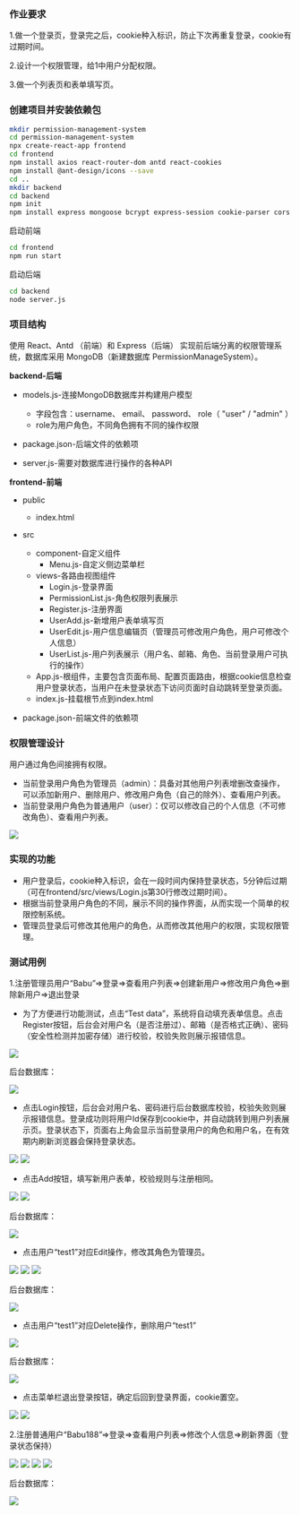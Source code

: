 ### 作业要求

1.做一个登录页，登录完之后，cookie种入标识，防止下次再重复登录，cookie有过期时间。

2.设计一个权限管理，给1中用户分配权限。

3.做一个列表页和表单填写页。



### 创建项目并安装依赖包

```bash
mkdir permission-management-system
cd permission-management-system
npx create-react-app frontend
cd frontend
npm install axios react-router-dom antd react-cookies
npm install @ant-design/icons --save
cd ..
mkdir backend
cd backend
npm init
npm install express mongoose bcrypt express-session cookie-parser cors
```

启动前端

```bash
cd frontend
npm run start
```

启动后端

```bash
cd backend
node server.js
```



### 项目结构

使用 React、Antd （前端）和 Express（后端） 实现前后端分离的权限管理系统，数据库采用 MongoDB（新建数据库 PermissionManageSystem）。

**backend-后端**

- models.js-连接MongoDB数据库并构建用户模型
  - 字段包含：username、 email、 password、 role（ "user" / "admin" ）
  - role为用户角色，不同角色拥有不同的操作权限

- package.json-后端文件的依赖项
- server.js-需要对数据库进行操作的各种API

**frontend-前端**

- public
  - index.html

- src
  - component-自定义组件
    - Menu.js-自定义侧边菜单栏
  - views-各路由视图组件
    - Login.js-登录界面
    - PermissionList.js-角色权限列表展示
    - Register.js-注册界面
    - UserAdd.js-新增用户表单填写页
    - UserEdit.js-用户信息编辑页（管理员可修改用户角色，用户可修改个人信息）
    - UserList.js-用户列表展示（用户名、邮箱、角色、当前登录用户可执行的操作）
  - App.js-根组件，主要包含页面布局、配置页面路由，根据cookie信息检查用户登录状态，当用户在未登录状态下访问页面时自动跳转至登录页面。
  - index.js-挂载根节点到index.html
- package.json-前端文件的依赖项



### 权限管理设计

用户通过角色间接拥有权限。

- 当前登录用户角色为管理员（admin）：具备对其他用户列表增删改查操作，可以添加新用户、删除用户、修改用户角色（自己的除外）、查看用户列表。
- 当前登录用户角色为普通用户（user）：仅可以修改自己的个人信息（不可修改角色）、查看用户列表。

<img src="example\image-20240318225351388.png"/>



### 实现的功能

- 用户登录后，cookie种入标识，会在一段时间内保持登录状态，5分钟后过期（可在frontend/src/views/Login.js第30行修改过期时间）。
- 根据当前登录用户角色的不同，展示不同的操作界面，从而实现一个简单的权限控制系统。
- 管理员登录后可修改其他用户的角色，从而修改其他用户的权限，实现权限管理。



### 测试用例

1.注册管理员用户“Babu”=>登录=>查看用户列表=>创建新用户=>修改用户角色=>删除新用户=>退出登录

- 为了方便进行功能测试，点击“Test data”，系统将自动填充表单信息。点击Register按钮，后台会对用户名（是否注册过）、邮箱（是否格式正确）、密码（安全性检测并加密存储）进行校验，校验失败则展示报错信息。

<img src="example\image-20240318221223959.png"/>

后台数据库：

<img src="example\image-20240318222401562.png"/>

- 点击Login按钮，后台会对用户名、密码进行后台数据库校验，校验失败则展示报错信息。登录成功则将用户Id保存到cookie中，并自动跳转到用户列表展示页。登录状态下，页面右上角会显示当前登录用户的角色和用户名，在有效期内刷新浏览器会保持登录状态。

<img src="example\image-20240318221414267.png"/>

<img src="example\image-20240318221450806.png"/>

- 点击Add按钮，填写新用户表单，校验规则与注册相同。

<img src="example\image-20240318223007509.png"/>

<img src="example\image-20240318223244070.png"/>

后台数据库：

<img src="example\image-20240318224113884.png"/>

- 点击用户“test1”对应Edit操作，修改其角色为管理员。

<img src="example\image-20240318223415568.png"/>

<img src="example\image-20240318223626553.png"/>

<img src="example\image-20240318223550236.png"/>

后台数据库：

<img src="example\image-20240318224201146.png"/>

- 点击用户“test1”对应Delete操作，删除用户“test1”

<img src="example\image-20240318223847466.png"/>

后台数据库：

<img src="example\image-20240318224240403.png"/>

- 点击菜单栏退出登录按钮，确定后回到登录界面，cookie置空。

<img src="example\image-20240318224400067.png"/>

<img src="example\image-20240318224457291.png"/>

2.注册普通用户“Babu188”=>登录=>查看用户列表=>修改个人信息=>刷新界面（登录状态保持）

<img src="example\image-20240318224559030.png"/>

<img src="example\image-20240318224653637.png"/>

<img src="example\image-20240318224835848.png"/>

<img src="example\image-20240318224855929.png"/>

后台数据库：

<img src="example\image-20240318225441488.png"/>